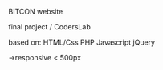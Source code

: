 BITCON website

final project / CodersLab

based on:
HTML/Css
PHP
Javascript
jQuery


->responsive < 500px
